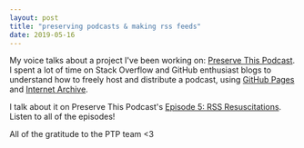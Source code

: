 ```yaml
---
layout: post
title: "preserving podcasts & making rss feeds"
date: 2019-05-16
---
```


My voice talks about a project I've been working on: [Preserve This Podcast](http://preservethispodcast.org/). I spent a lot of time on Stack Overflow and GitHub enthusiast blogs to understand how to freely host and distribute a podcast, using [GitHub Pages](https://pages.github.com/) and [Internet Archive](https://archive.org/index.php). 

I talk about it on Preserve This Podcast's [Episode 5: RSS Resuscitations](https://radiopublic.com/preserve-this-podcast-WDJY3A/ep/s1!7df2c). Listen to all of the episodes!

All of the gratitude to the PTP team <3
